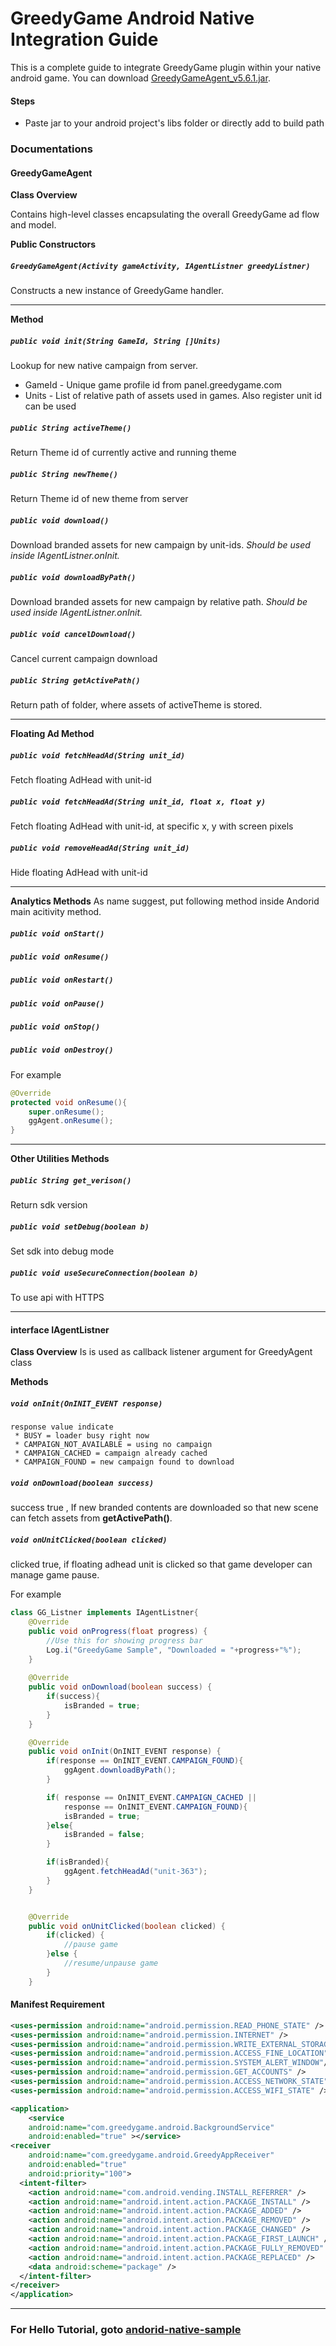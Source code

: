 GreedyGame Android Native Integration Guide
===================

This is a complete guide to integrate GreedyGame plugin within your native android game. You can download [GreedyGameAgent_v5.6.1.jar](current-sdk/GreedyGameAgent_v5.6.1.jar).

#### Steps

* Paste jar to your android project's libs folder or directly add to build path

### Documentations
#### GreedyGameAgent
**Class Overview**

Contains high-level classes encapsulating the overall GreedyGame ad flow and model.

**Public Constructors**
##### `GreedyGameAgent(Activity gameActivity, IAgentListner greedyListner)`

Constructs a new instance of GreedyGame handler.

----------

**Method**

##### `public void init(String GameId, String []Units)`
Lookup for new native campaign from server. 

* GameId - Unique game profile id from panel.greedygame.com
* Units - List of relative path of assets used in games. 
    Also register unit id can be used
    
##### `public String activeTheme()`
Return Theme id of currently active and running theme

##### `public String newTheme()`
Return Theme id of new theme from server

##### `public void download()`
 Download branded assets for new campaign by unit-ids.
 *Should be used inside IAgentListner.onInit.*
	
##### `public void downloadByPath()`
 Download branded assets for new campaign by relative path.
 *Should be used inside IAgentListner.onInit.*
	
##### `public void cancelDownload()`
 Cancel current campaign download
		
##### `public String getActivePath()`
 Return path of folder, where assets of activeTheme is stored.

----
**Floating Ad Method**

##### `public void fetchHeadAd(String unit_id)`
Fetch floating AdHead with unit-id

##### `public void fetchHeadAd(String unit_id, float x, float y)`
 Fetch floating AdHead with unit-id, at specific x, y with screen pixels
 
##### `public void removeHeadAd(String unit_id)`
Hide floating AdHead with unit-id

----
**Analytics Methods**
As name suggest, put following method inside Andorid main acitivity method.

##### `public void onStart()`
##### `public void onResume()`
##### `public void onRestart()`
##### `public void onPause()`
##### `public void onStop()`
##### `public void onDestroy()`

For example
```java
@Override
protected void onResume(){
    super.onResume();
    ggAgent.onResume();
}
```
----
**Other Utilities Methods**

##### `public String get_verison()`
Return sdk version
	
##### `public void setDebug(boolean b)`
Set sdk into debug mode
	
##### `public void useSecureConnection(boolean b)`
To use api with HTTPS


---
#### interface IAgentListner
**Class Overview**
Is is used as callback listener argument for GreedyAgent class

**Methods**
 
##### `void onInit(OnINIT_EVENT response)`
 	response value indicate
	 * BUSY = loader busy right now
	 * CAMPAIGN_NOT_AVAILABLE = using no campaign
	 * CAMPAIGN_CACHED = campaign already cached
	 * CAMPAIGN_FOUND = new campaign found to download

##### `void onDownload(boolean success)`
success true , If new branded contents are downloaded so that new scene can fetch assets from **getActivePath()**.

##### `void onUnitClicked(boolean clicked)`
 clicked true, if floating adhead unit is clicked so that game developer can manage game pause.

For example



```java
class GG_Listner implements IAgentListner{
	@Override
	public void onProgress(float progress) {
		//Use this for showing progress bar
        Log.i("GreedyGame Sample", "Downloaded = "+progress+"%");
	}
    
    @Override
	public void onDownload(boolean success) {
		if(success){
			isBranded = true;
		}
	}

    @Override
    public void onInit(OnINIT_EVENT response) {
    	if(response == OnINIT_EVENT.CAMPAIGN_FOUND){
    		ggAgent.downloadByPath();
    	}

    	if(	response == OnINIT_EVENT.CAMPAIGN_CACHED || 
    		response == OnINIT_EVENT.CAMPAIGN_FOUND){
    		isBranded = true;
    	}else{
    		isBranded = false;
    	}

    	if(isBranded){
    		ggAgent.fetchHeadAd("unit-363");
    	}
    }


	@Override
	public void onUnitClicked(boolean clicked) {
		if(clicked) {
			//pause game
		}else {
			//resume/unpause game
		}
	}
```

#### Manifest Requirement

```xml
<uses-permission android:name="android.permission.READ_PHONE_STATE" />
<uses-permission android:name="android.permission.INTERNET" />
<uses-permission android:name="android.permission.WRITE_EXTERNAL_STORAGE" />
<uses-permission android:name="android.permission.ACCESS_FINE_LOCATION" />
<uses-permission android:name="android.permission.SYSTEM_ALERT_WINDOW"/>
<uses-permission android:name="android.permission.GET_ACCOUNTS" />
<uses-permission android:name="android.permission.ACCESS_NETWORK_STATE" />
<uses-permission android:name="android.permission.ACCESS_WIFI_STATE" />

<application>
	<service
    android:name="com.greedygame.android.BackgroundService"
    android:enabled="true" ></service>
<receiver 
	android:name="com.greedygame.android.GreedyAppReceiver" 
	android:enabled="true" 
	android:priority="100">
  <intent-filter>
    <action android:name="com.android.vending.INSTALL_REFERRER" />
    <action android:name="android.intent.action.PACKAGE_INSTALL" />
    <action android:name="android.intent.action.PACKAGE_ADDED" />
    <action android:name="android.intent.action.PACKAGE_REMOVED" />
    <action android:name="android.intent.action.PACKAGE_CHANGED" />
    <action android:name="android.intent.action.PACKAGE_FIRST_LAUNCH" />
    <action android:name="android.intent.action.PACKAGE_FULLY_REMOVED" />
    <action android:name="android.intent.action.PACKAGE_REPLACED" />
    <data android:scheme="package" />
  </intent-filter>
</receiver>
</application>
```
---
### For Hello Tutorial, goto [andorid-native-sample](andorid-native-sample)  




